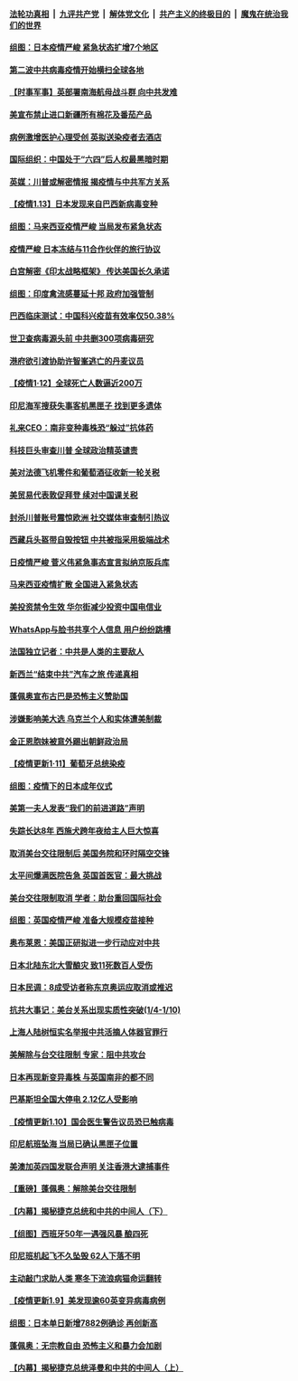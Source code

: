 

####  [法轮功真相](../../../../basic/blob/master/README.md?t=01141731) &nbsp;|&nbsp; [九评共产党](../../../../9ping.md/blob/master/README.md?t=01141731) &nbsp;|&nbsp; [解体党文化](../../../../jtdwh.md/blob/master/README.md?t=01141731)  &nbsp;|&nbsp; [共产主义的终极目的](../../../../gczydzjmd.md/blob/master/README.md?t=01141731) &nbsp;|&nbsp; [魔鬼在统治我们的世界](../../../../mgztzwmdsj.md/blob/master/README.md?t=01141731) 

#### [组图：日本疫情严峻 紧急状态扩增7个地区](../pages/nsc418/n12687368.md?t=01141731) 

#### [第二波中共病毒疫情开始横扫全球各地](../pages/nsc418/n12686614.md?t=01141731) 

#### [【时事军事】英部署南海航母战斗群 向中共发难](../pages/nsc418/n12681543.md?t=01141731) 

#### [美宣布禁止进口新疆所有棉花及番茄产品](../pages/nsc418/n12686056.md?t=01141731) 

#### [病例激增医护心理受创 英拟送染疫者去酒店](../pages/nsc418/n12685970.md?t=01141731) 

#### [国际组织：中国处于“六四”后人权最黑暗时期](../pages/nsc418/n12685990.md?t=01141731) 

#### [英媒：川普或解密情报 揭疫情与中共军方关系](../pages/nsc418/n12685885.md?t=01141731) 

#### [【疫情1.13】日本发现来自巴西新病毒变种](../pages/nsc418/n12685206.md?t=01141731) 

#### [组图：马来西亚疫情严峻 当局发布紧急状态](../pages/nsc418/n12685219.md?t=01141731) 

#### [疫情严峻 日本冻结与11合作伙伴的旅行协议](../pages/nsc418/n12685779.md?t=01141731) 

#### [白宫解密《印太战略框架》 传达美国长久承诺](../pages/nsc418/n12685318.md?t=01141731) 

#### [组图：印度禽流感蔓延十邦 政府加强管制](../pages/nsc418/n12683213.md?t=01141731) 

#### [巴西临床测试：中国科兴疫苗有效率仅50.38%](../pages/nsc418/n12684576.md?t=01141731) 

#### [世卫查病毒源头前 中共删300项病毒研究](../pages/nsc418/n12683784.md?t=01141731) 

#### [港府欲引渡协助许智峯逃亡的丹麦议员](../pages/nsc418/n12683317.md?t=01141731) 

#### [【疫情1·12】全球死亡人数逼近200万](../pages/nsc418/n12682885.md?t=01141731) 

#### [印尼海军搜获失事客机黑匣子 找到更多遗体](../pages/nsc418/n12683642.md?t=01141731) 

#### [礼来CEO：南非变种毒株恐“躲过”抗体药](../pages/nsc418/n12683538.md?t=01141731) 

#### [科技巨头审查川普 全球政治精英谴责](../pages/nsc418/n12683523.md?t=01141731) 

#### [美对法德飞机零件和葡萄酒征收新一轮关税](../pages/nsc418/n12683350.md?t=01141731) 

#### [美贸易代表敦促拜登 续对中国课关税](../pages/nsc418/n12683126.md?t=01141731) 

#### [封杀川普账号震惊欧洲 社交媒体审查制引热议](../pages/nsc418/n12682559.md?t=01141731) 

#### [西藏兵头盔带自毁按钮 中共被指采用极端战术](../pages/nsc418/n12682188.md?t=01141731) 

#### [日疫情严峻 菅义伟紧急事态宣言拟纳京阪兵库](../pages/nsc418/n12682253.md?t=01141731) 

#### [马来西亚疫情扩散 全国进入紧急状态](../pages/nsc418/n12682223.md?t=01141731) 

#### [美投资禁令生效 华尔街减少投资中国电信业](../pages/nsc418/n12681958.md?t=01141731) 

#### [WhatsApp与脸书共享个人信息 用户纷纷跳槽](../pages/nsc418/n12681873.md?t=01141731) 

#### [法国独立记者：中共是人类的主要敌人](../pages/nsc418/n12681811.md?t=01141731) 

#### [新西兰“结束中共”汽车之旅 传递真相](../pages/nsc418/n12681352.md?t=01141731) 

#### [蓬佩奥宣布古巴是恐怖主义赞助国](../pages/nsc418/n12681705.md?t=01141731) 

#### [涉嫌影响美大选 乌克兰个人和实体遭美制裁](../pages/nsc418/n12681664.md?t=01141731) 

#### [金正恩胞妹被意外踢出朝鲜政治局](../pages/nsc418/n12681413.md?t=01141731) 

#### [【疫情更新1·11】葡萄牙总统染疫](../pages/nsc418/n12680567.md?t=01141731) 

#### [组图：疫情下的日本成年仪式](../pages/nsc418/n12680962.md?t=01141731) 

#### [美第一夫人发表“我们的前进道路”声明](../pages/nsc418/n12681301.md?t=01141731) 

#### [失踪长达8年 西施犬跨年夜给主人巨大惊喜](../pages/nsc418/n12679944.md?t=01141731) 

#### [取消美台交往限制后 美国务院和环时隔空交锋](../pages/nsc418/n12681218.md?t=01141731) 

#### [太平间爆满医院告急 英国首医官：最大挑战](../pages/nsc418/n12681047.md?t=01141731) 

#### [美台交往限制取消 学者：助台重回国际社会](../pages/nsc418/n12680554.md?t=01141731) 

#### [组图：英国疫情严峻 准备大规模疫苗接种](../pages/nsc418/n12680404.md?t=01141731) 

#### [奥布莱恩：美国正研拟进一步行动应对中共](../pages/nsc418/n12680297.md?t=01141731) 

#### [日本北陆东北大雪酿灾 致11死数百人受伤](../pages/nsc418/n12680185.md?t=01141731) 

#### [日本民调：8成受访者称东京奥运应取消或推迟](../pages/nsc418/n12679931.md?t=01141731) 

#### [抗共大事记：美台关系出现实质性突破(1/4-1/10)](../pages/nsc418/n12679245.md?t=01141731) 

#### [上海人陆树恒实名举报中共活摘人体器官罪行](../pages/nsc418/n12678866.md?t=01141731) 

#### [美解除与台交往限制 专家：阻中共攻台](../pages/nsc418/n12679165.md?t=01141731) 

#### [日本再现新变异毒株 与英国南非的都不同](../pages/nsc418/n12679184.md?t=01141731) 

#### [巴基斯坦全国大停电 2.12亿人受影响](../pages/nsc418/n12679043.md?t=01141731) 

#### [【疫情更新1.10】国会医生警告议员恐已触病毒](../pages/nsc418/n12678707.md?t=01141731) 

#### [印尼航班坠海 当局已确认黑匣子位置](../pages/nsc418/n12678951.md?t=01141731) 

#### [美澳加英四国发联合声明 关注香港大逮捕事件](../pages/nsc418/n12678141.md?t=01141731) 

#### [【重磅】蓬佩奥：解除美台交往限制](../pages/nsc418/n12678083.md?t=01141731) 

#### [【内幕】揭秘捷克总统和中共的中间人（下）](../pages/nsc418/n12676278.md?t=01141731) 

#### [【组图】西班牙50年一遇强风暴 酿四死](../pages/nsc418/n12677838.md?t=01141731) 

#### [印尼班机起飞不久坠毁 62人下落不明](../pages/nsc418/n12677556.md?t=01141731) 

#### [主动敲门求助人类 寒冬下流浪病猫命运翻转](../pages/nsc418/n12677323.md?t=01141731) 

#### [【疫情更新1.9】美发现逾60英变异病毒病例](../pages/nsc418/n12677428.md?t=01141731) 

#### [组图：日本单日新增7882例确诊 再创新高](../pages/nsc418/n12677337.md?t=01141731) 

#### [蓬佩奥：无宗教自由 恐怖主义和暴力会加剧](../pages/nsc418/n12676581.md?t=01141731) 

#### [【内幕】揭秘捷克总统泽曼和中共的中间人（上）](../pages/nsc418/n12675076.md?t=01141731) 

